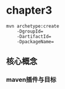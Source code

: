# chapter3

	mvn archetype:create 
		-DgroupId=
		-DartifactId=
		-DpackageName=

## 核心概念

### maven插件与目标

